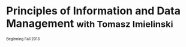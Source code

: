 Principles of Information and Data Management <small>with Tomasz Imielinski<small>
==================================================================================

<div class="lead text-center">Beginning Fall 2013</div>